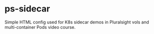 # ps-sidecar
Simple HTML config used for K8s sidecar demos in Pluralsight vols and multi-container Pods video course.


